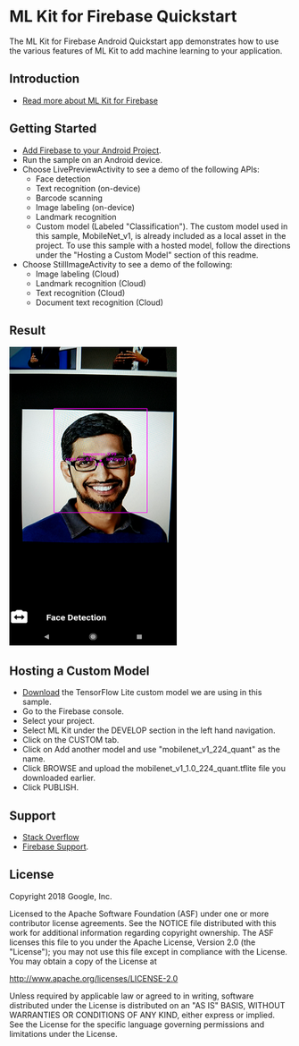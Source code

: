 ML Kit for Firebase Quickstart
==============================

The ML Kit for Firebase Android Quickstart app demonstrates how to use the
various features of ML Kit to add machine learning to your application.

Introduction
------------

- [Read more about ML Kit for Firebase](https://firebase.google.com/docs/ml-kit/)

Getting Started
---------------

- [Add Firebase to your Android Project](https://firebase.google.com/docs/android/setup).
- Run the sample on an Android device.
- Choose LivePreviewActivity to see a demo of the following APIs:
  - Face detection
  - Text recognition (on-device)
  - Barcode scanning
  - Image labeling (on-device)
  - Landmark recognition
  - Custom model (Labeled "Classification"). The custom model used in this
    sample, MobileNet_v1, is already included as a local asset in the project.
    To use this sample with a hosted model, follow the directions under the
    "Hosting a Custom Model" section of this readme.
- Choose StillImageActivity to see a demo of the following:
  - Image labeling (Cloud)
  - Landmark recognition (Cloud)
  - Text recognition (Cloud)
  - Document text recognition (Cloud)

Result
-----------
<img src="app/src/screen.png" height="534" width="300"/>

Hosting a Custom Model
-----------
- [Download](http://download.tensorflow.org/models/mobilenet_v1_2018_02_22/mobilenet_v1_1.0_224_quant.tgz)
  the TensorFlow Lite custom model we are using in this sample.
- Go to the Firebase console.
- Select your project.
- Select ML Kit under the DEVELOP section in the left hand navigation.
- Click on the CUSTOM tab.
- Click on Add another model and use "mobilenet_v1_224_quant" as the name.
- Click BROWSE and upload the mobilenet_v1_1.0_224_quant.tflite file you
  downloaded earlier.
- Click PUBLISH.

Support
-------

- [Stack Overflow](https://stackoverflow.com/questions/tagged/firebase-mlkit)
- [Firebase Support](https://firebase.google.com/support/).

License
-------

Copyright 2018 Google, Inc.

Licensed to the Apache Software Foundation (ASF) under one or more contributor
license agreements.  See the NOTICE file distributed with this work for
additional information regarding copyright ownership.  The ASF licenses this
file to you under the Apache License, Version 2.0 (the "License"); you may not
use this file except in compliance with the License.  You may obtain a copy of
the License at

  http://www.apache.org/licenses/LICENSE-2.0

Unless required by applicable law or agreed to in writing, software
distributed under the License is distributed on an "AS IS" BASIS, WITHOUT
WARRANTIES OR CONDITIONS OF ANY KIND, either express or implied.  See the
License for the specific language governing permissions and limitations under
the License.
